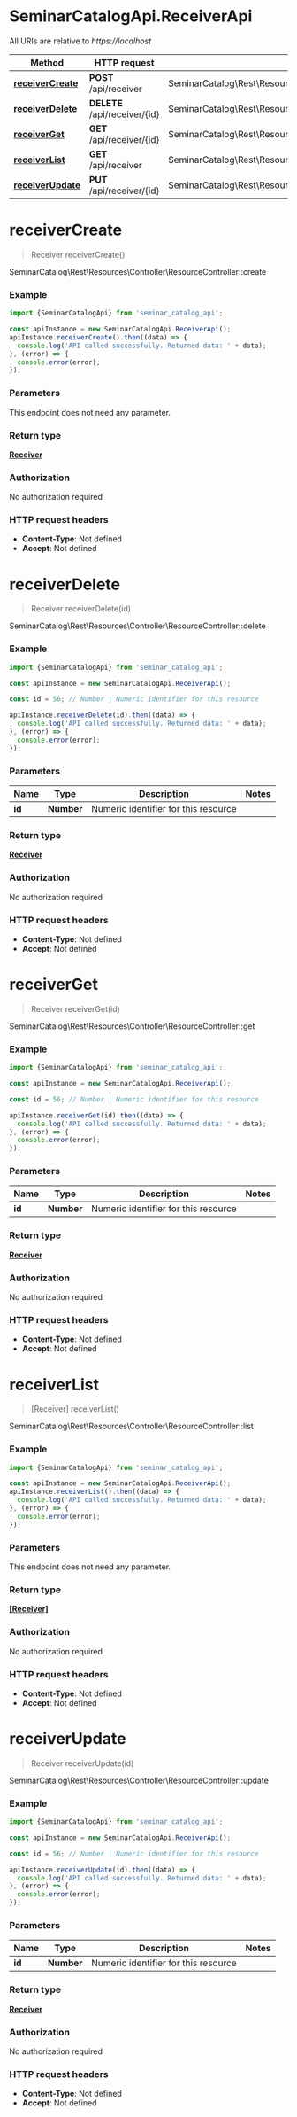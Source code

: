 # SeminarCatalogApi.ReceiverApi

All URIs are relative to *https://localhost*

Method | HTTP request | Description
------------- | ------------- | -------------
[**receiverCreate**](ReceiverApi.md#receiverCreate) | **POST** /api/receiver | SeminarCatalog\\Rest\\Resources\\Controller\\ResourceController::create
[**receiverDelete**](ReceiverApi.md#receiverDelete) | **DELETE** /api/receiver/{id} | SeminarCatalog\\Rest\\Resources\\Controller\\ResourceController::delete
[**receiverGet**](ReceiverApi.md#receiverGet) | **GET** /api/receiver/{id} | SeminarCatalog\\Rest\\Resources\\Controller\\ResourceController::get
[**receiverList**](ReceiverApi.md#receiverList) | **GET** /api/receiver | SeminarCatalog\\Rest\\Resources\\Controller\\ResourceController::list
[**receiverUpdate**](ReceiverApi.md#receiverUpdate) | **PUT** /api/receiver/{id} | SeminarCatalog\\Rest\\Resources\\Controller\\ResourceController::update


<a name="receiverCreate"></a>
# **receiverCreate**
> Receiver receiverCreate()

SeminarCatalog\\Rest\\Resources\\Controller\\ResourceController::create

### Example
```javascript
import {SeminarCatalogApi} from 'seminar_catalog_api';

const apiInstance = new SeminarCatalogApi.ReceiverApi();
apiInstance.receiverCreate().then((data) => {
  console.log('API called successfully. Returned data: ' + data);
}, (error) => {
  console.error(error);
});

```

### Parameters
This endpoint does not need any parameter.

### Return type

[**Receiver**](Receiver.md)

### Authorization

No authorization required

### HTTP request headers

 - **Content-Type**: Not defined
 - **Accept**: Not defined

<a name="receiverDelete"></a>
# **receiverDelete**
> Receiver receiverDelete(id)

SeminarCatalog\\Rest\\Resources\\Controller\\ResourceController::delete

### Example
```javascript
import {SeminarCatalogApi} from 'seminar_catalog_api';

const apiInstance = new SeminarCatalogApi.ReceiverApi();

const id = 56; // Number | Numeric identifier for this resource

apiInstance.receiverDelete(id).then((data) => {
  console.log('API called successfully. Returned data: ' + data);
}, (error) => {
  console.error(error);
});

```

### Parameters

Name | Type | Description  | Notes
------------- | ------------- | ------------- | -------------
 **id** | **Number**| Numeric identifier for this resource | 

### Return type

[**Receiver**](Receiver.md)

### Authorization

No authorization required

### HTTP request headers

 - **Content-Type**: Not defined
 - **Accept**: Not defined

<a name="receiverGet"></a>
# **receiverGet**
> Receiver receiverGet(id)

SeminarCatalog\\Rest\\Resources\\Controller\\ResourceController::get

### Example
```javascript
import {SeminarCatalogApi} from 'seminar_catalog_api';

const apiInstance = new SeminarCatalogApi.ReceiverApi();

const id = 56; // Number | Numeric identifier for this resource

apiInstance.receiverGet(id).then((data) => {
  console.log('API called successfully. Returned data: ' + data);
}, (error) => {
  console.error(error);
});

```

### Parameters

Name | Type | Description  | Notes
------------- | ------------- | ------------- | -------------
 **id** | **Number**| Numeric identifier for this resource | 

### Return type

[**Receiver**](Receiver.md)

### Authorization

No authorization required

### HTTP request headers

 - **Content-Type**: Not defined
 - **Accept**: Not defined

<a name="receiverList"></a>
# **receiverList**
> [Receiver] receiverList()

SeminarCatalog\\Rest\\Resources\\Controller\\ResourceController::list

### Example
```javascript
import {SeminarCatalogApi} from 'seminar_catalog_api';

const apiInstance = new SeminarCatalogApi.ReceiverApi();
apiInstance.receiverList().then((data) => {
  console.log('API called successfully. Returned data: ' + data);
}, (error) => {
  console.error(error);
});

```

### Parameters
This endpoint does not need any parameter.

### Return type

[**[Receiver]**](Receiver.md)

### Authorization

No authorization required

### HTTP request headers

 - **Content-Type**: Not defined
 - **Accept**: Not defined

<a name="receiverUpdate"></a>
# **receiverUpdate**
> Receiver receiverUpdate(id)

SeminarCatalog\\Rest\\Resources\\Controller\\ResourceController::update

### Example
```javascript
import {SeminarCatalogApi} from 'seminar_catalog_api';

const apiInstance = new SeminarCatalogApi.ReceiverApi();

const id = 56; // Number | Numeric identifier for this resource

apiInstance.receiverUpdate(id).then((data) => {
  console.log('API called successfully. Returned data: ' + data);
}, (error) => {
  console.error(error);
});

```

### Parameters

Name | Type | Description  | Notes
------------- | ------------- | ------------- | -------------
 **id** | **Number**| Numeric identifier for this resource | 

### Return type

[**Receiver**](Receiver.md)

### Authorization

No authorization required

### HTTP request headers

 - **Content-Type**: Not defined
 - **Accept**: Not defined

